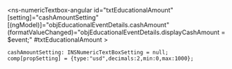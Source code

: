 <ns-numericTextbox-angular
      id="txtEducationalAmount"
      [setting]="cashAmountSetting"
      [(ngModel)]="objEducationalEventDetails.cashAmount"
      (formatValueChanged)="objEducationalEventDetails.displayCashAmount = $event;"
      #txtEducationalAmount
    >
    </ns-numericTextbox-angular>

    cashAmountSetting: INSNumericTextBoxSetting = null;
    comp[propSetting] = {type:"usd",decimals:2,min:0,max:1000};
